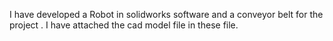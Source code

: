 I have developed a Robot in solidworks software and a conveyor belt for the project .
I have attached the cad model file in these file.
